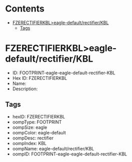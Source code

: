 



Contents
========

* [FZERECTIFIERKBL>eagle-default/rectifier/KBL](#fzerectifierkbleagle-defaultrectifierkbl)
	* [Tags](#tags)

# FZERECTIFIERKBL>eagle-default/rectifier/KBL

- ID: FOOTPRINT-eagle-eagle-default-rectifier-KBL
- Hex ID: FZERECTIFIERKBL
- Name: 
- Description: 

## Tags

- hexID: FZERECTIFIERKBL
- oompType: FOOTPRINT
- oompSize: eagle
- oompColor: eagle-default
- oompDesc: rectifier
- oompIndex: KBL
- oompName: eagle-default/rectifier/KBL
- oompID: FOOTPRINT-eagle-eagle-default-rectifier-KBL
